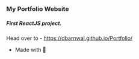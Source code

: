 ### My Portfolio Website
  ##### First ReactJS project.
Head over to - https://dbarnwal.github.io/Portfolio/

- Made with 💚
